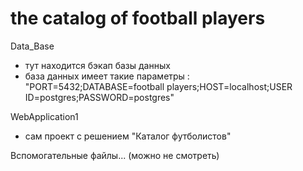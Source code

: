 # the catalog of football players
Data_Base
- тут находится бэкап базы данных
- база данных имеет такие параметры : "PORT=5432;DATABASE=football players;HOST=localhost;USER ID=postgres;PASSWORD=postgres"

WebApplication1
- сам проект с решением "Каталог футболистов"

Вспомогательные файлы... (можно не смотреть)
